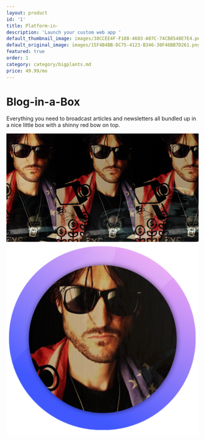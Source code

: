 ```yaml
---
layout: product
id: '1'
title: Platform-in-
description: 'Launch your custom web app '
default_thumbnail_image: images/38CCEE4F-F188-4603-A07C-74CB8548E7E4.png
default_original_image: images/15F4B4BB-DC75-4123-B346-30F46BB7D261.png
featured: true
order: 1
category: category/bigplants.md
price: 49.99/mo
---
```

# Blog-in-a-Box

Everything you need to broadcast articles and newsletters all bundled up in a nice little box with a shinny red bow on top.

![](/images/189C4448-2421-4194-89BC-9A7EAB9D97D6.png)![](/images/0776FB81-3D09-448A-81AF-48B50038A9CC.png)
